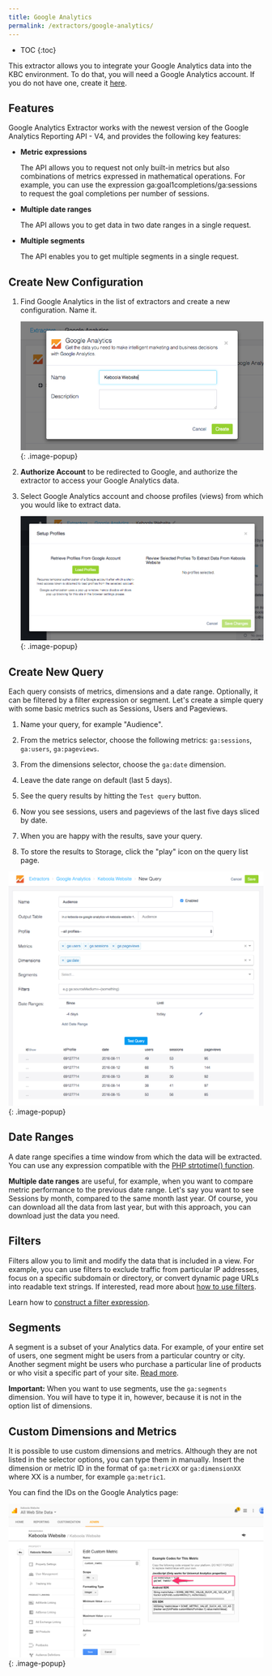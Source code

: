 ```yaml
---
title: Google Analytics
permalink: /extractors/google-analytics/
---
```


* TOC
{:toc}

This extractor allows you to integrate your Google Analytics data into the KBC environment.
To do that, you will need a Google Analytics account. If you do not have one, create it [here](https://analytics.google.com).

## Features
Google Analytics Extractor works with the newest version of the Google Analytics Reporting API - V4,
and provides the following key features:

 - **Metric expressions**
 
    The API allows you to request not only built-in metrics but also combinations of metrics expressed in mathematical operations. For example, you can use the expression ga:goal1completions/ga:sessions to request the goal completions per number of sessions.
    
 - **Multiple date ranges**
 
    The API allows you to get data in two date ranges in a single request.     
        
 - **Multiple segments**
 
    The API enables you to get multiple segments in a single request.


## Create New Configuration
 1. Find Google Analytics in the list of extractors and create a new configuration. Name it.

    ![Screenshot - Create configuration](/extractors/google-analytics/ui_new_config.png)
    {: .image-popup}

 2. **Authorize Account** to be redirected to Google, and authorize the extractor to access your Google Analytics data.

 3. Select Google Analytics account and choose profiles (views) from which you would like to extract data. 

    ![Screenshot - Select profiles](/extractors/google-analytics/ui_profiles.png)
    {: .image-popup}

## Create New Query
Each query consists of metrics, dimensions and a date range. Optionally, it can be filtered by a filter expression or segment.
Let's create a simple query with some basic metrics such as Sessions, Users and Pageviews.

 1. Name your query, for example "Audience".
 
 2. From the metrics selector, choose the following metrics: `ga:sessions`, `ga:users`, `ga:pageviews`.
 
 3. From the dimensions selector, choose the `ga:date` dimension.
 
 4. Leave the date range on default (last 5 days). 
 
 5. See the query results by hitting the `Test query` button.
 
 6. Now you see sessions, users and pageviews of the last five days sliced by date.
 
 7. When you are happy with the results, save your query.
 
 8. To store the results to Storage, click the "play" icon on the query list page.
 
 ![Screenshot - Create New Query](/extractors/google-analytics/ui_new_query.png)
 {: .image-popup}

## Date Ranges
A date range specifies a time window from which the data will be extracted.
You can use any expression compatible with the [PHP strtotime() function](http://php.net/manual/en/datetime.formats.php).
 
**Multiple date ranges** are useful, for example, when you want to compare metric performance to the previous date range. 
Let's say you want to see Sessions by month, compared to the same month last year.
Of course, you can download all the data from last year, but with this approach, you can download just the data you need.
 
## Filters
Filters allow you to limit and modify the data that is included in a view. For example, you can use filters to exclude traffic from particular IP addresses, focus on a specific subdomain or directory, or convert dynamic page URLs into readable text strings.
If interested, read more about [how to use filters](https://support.google.com/analytics/answer/1033162).

Learn how to [construct a filter expression](https://developers.google.com/analytics/devguides/reporting/core/v3/reference#filters).

## Segments
A segment is a subset of your Analytics data. For example, of your entire set of users, 
one segment might be users from a particular country or city. 
Another segment might be users who purchase a particular line of products or who visit a specific part of your site.
[Read more](https://support.google.com/analytics/answer/3123951?hl=en).

**Important:** When you want to use segments, use the `ga:segments` dimension. 
You will have to type it in, however, because it is not in the option list of dimensions. 

## Custom Dimensions and Metrics
It is possible to use custom dimensions and metrics. 
Although they are not listed in the selector options, you can type them in manually. 
Insert the dimension or metric ID in the format of `ga:metricXX` or `ga:dimensionXX` where XX is a number, for example `ga:metric1`.

You can find the IDs on the Google Analytics page:

![Screenshot - Custom metric ID](/extractors/google-analytics/ga_custom_metrics.png)
 {: .image-popup}

